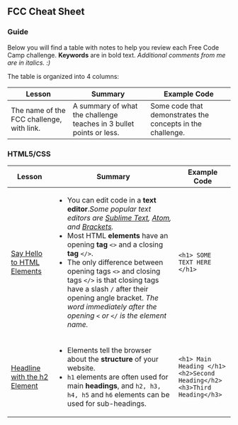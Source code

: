 ## FCC Cheat Sheet

### Guide
Below you will find a table with notes to help you review each Free Code Camp challenge. **Keywords** are in bold text. *Additional comments from me are in italics. :)*
<!-- <ul><li><li><li></ul> -->

The table is organized into 4 columns:

| Lesson | Summary | Example Code |
|--- | ---| ----|
|The name of the FCC challenge, with link. | A summary of what the challenge teaches in 3 bullet points or less. | Some code that demonstrates the concepts in the challenge. |

### HTML5/CSS
| Lesson | Summary | Example Code |
|--- | ---| ----|
| [Say Hello to HTML Elements](https://www.freecodecamp.com/challenges/say-hello-to-html-elements) | <ul><li>You can edit code in a **text editor**.*Some popular text editors are [Sublime Text](http://www.sublimetext.com), [Atom](https://atom.io), and [Brackets](http://brackets.io).*<li>Most HTML **elements** have an opening **tag** `<>` and a closing **tag** `</>`. <li>The only difference between opening tags `<>` and closing tags  `</>` is that closing tags have a slash `/` after their opening angle bracket. *The word immediately after the opening `<` or `</` is the element name.*</ul> | `<h1> SOME TEXT HERE </h1> ` |
|[Headline with the h2 Element](https://www.freecodecamp.com/challenges/headline-with-the-h2-element) | <ul><li>Elements tell the browser about the **structure** of your website.<li>`h1` elements are often used for main **headings**, and `h2, h3, h4, h5` and `h6` elements can be used for sub-headings. </ul> | `<h1> Main Heading </h1>`<br>`<h2>Second Heading</h2>`<br>`<h3>Third Heading</h3>`|
